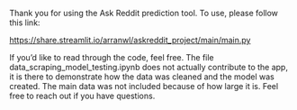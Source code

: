 Thank you for using the Ask Reddit prediction tool. To use, please follow this link: 

https://share.streamlit.io/arranwl/askreddit_project/main/main.py

If you’d like to read through the code, feel free. The file data_scraping_model_testing.ipynb does not actually contribute to the app, it is there to demonstrate how the data was cleaned and the model was created. The main data was not included because of how large it is. Feel free to reach out if you have questions.
